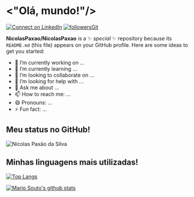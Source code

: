 # **<"Olá, mundo!"/>**
[![Connect on LinkedIn](	https://img.shields.io/badge/LinkedIn-0077B5?style=for-the-badge&logo=linkedin&logoColor=white)](https://www.linkedin.com/in/nicolas-pax%C3%A3o-da-silva-b53764178/)
[![followersGit](https://img.shields.io/badge/GitHub-100000?style=for-the-badge&logo=github&logoColor=white)](https://github.com/NicolasPaxao)

**NicolasPaxao/NicolasPaxao** is a ✨ _special_ ✨ repository because its `README.md` (this file) appears on your GitHub profile.
Here are some ideas to get you started:

- 🔭 I’m currently working on ...
- 🌱 I’m currently learning ...
- 👯 I’m looking to collaborate on ...
- 🤔 I’m looking for help with ...
- 💬 Ask me about ...
- 📫 How to reach me: ...
- 😄 Pronouns: ...
- ⚡ Fun fact: ...

## Meu status no GitHub!
<img align="center" src="https://github-readme-stats.vercel.app/api?username=NicolasPaxao&show_icons=true&locale=en" alt="Nicolas Paxão da Silva" />

## Minhas linguagens mais utilizadas!
[![Top Langs](https://github-readme-stats.vercel.app/api/top-langs/?username=NicolasPaxao&layout=compact)](https://github.com/NicolasPaxao)


[![Mario Souto's github stats](https://github-readme-stats.vercel.app/api?username=NicolasPaxao&theme=dark&show_icons=true&count_private=true)](https://github.com/NicolasPaxao)
